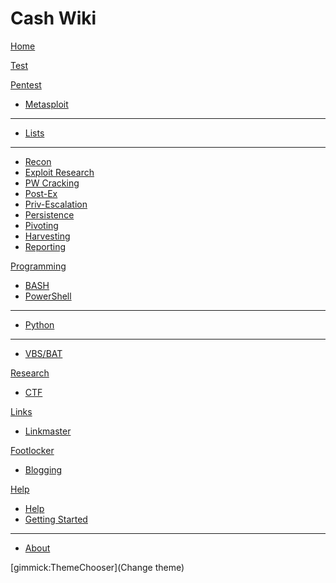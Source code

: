Cash Wiki
=========

<!--
  -- Navigation
  -- (See here: http://dynalon.github.io/mdwiki/#!quickstart.md#Adding_a_navigation)
  -->


[Home](index.md)

[Test](pages/test/cmd-script-reference.md)

[Pentest]()

  * [Metasploit](pages/pentest/metasploit.md)
  - - - -
  * [Lists](pages/pentest/lists/lists.md)
  - - - -
  * [Recon](pages/pentest/recon.md)
  * [Exploit Research](pages/pentest/exploit-research.md)
  * [PW Cracking](pages/pentest/pwcracking.md)
  * [Post-Ex](pages/pentest/post-exploit.md)
  * [Priv-Escalation](pages/pentest/priv-escalation.md)
  * [Persistence](pages/pentest/persistence.md)
  * [Pivoting](pages/pentest/pivoting.md)
  * [Harvesting](pages/pentest/harvesting.md)
  * [Reporting](pages/pentest/reporting.md)

[Programming]()

  * [BASH](pages/programming/bash.md)
  * [PowerShell](pages/programming/powershell.md)
  - - - -
  * [Python](pages/programming/python.md)
  - - - -
  * [VBS/BAT](pages/programming/vbs-bat.md)


[Research]()

  * [CTF](pages/ctf/index.md)


[Links]()

  * [Linkmaster](pages/reference/links.md)


[Footlocker]()

  * [Blogging](pages/blogging/hexo.md)


[Help]()

  * [Help](pages/help.md)
  * [Getting Started](pages/getting-started.md)
  - - - -
  * [About](pages/about.md)


<!-- show a theme chooser in the menu bar -->
[gimmick:ThemeChooser](Change theme)
